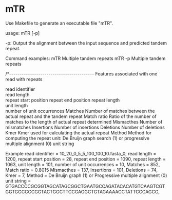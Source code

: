 # mTR
Use Makefile to generate an executable file "mTR".

usage: mTR [-p] <file name>

-p:     Output the alignment between the input sequence and predicted tandem repeat.

Command examples:
mTR   <fasta file>        Multiple tandem repeats
mTR -p  <fasta file>    Multiple tandem repeats

/*-----------------------------------------
Features associated with one read with repeats

read identifier        
read length   
repeat start position
repeat end position 
repeat length      
unit length    
number of unit occurrences 
Matches        Number of matches between the actual repeat and the tandem repeat
Match ratio   Ratio of the number of matches to the length of actual repeat determined
Mismacthes  Number of mismatches
Insertions      Number of insertions
Deletions       Number of deletions
Kmer             Kmer used for calculating the actual repeat
Method         Method for computing the repeat unit: De Bruijn graph search (1) or progressive multiple alignment (0)
unit string


Example
read identifier = 10_20_0_5_5_100_100_10.fasta_0,
read length = 1200,
repeat start position = 28,
repeat end position  = 1090,
repeat length = 1063,
unit length = 101,
number of unit occurrences = 10,
Matches  = 852,
Match ratio = 0.8015
Mismacthes = 137,
Insertions  = 101,
Deletions  = 74,
Kmer  = 7,
Method   = De Bruijn graph (1) or Progressive multiple alignment (0)
unit string = GTGACCCCGCGGTAGCATAGCGGCTGAATGCCAGATACACATGTCAAGTCGTGGTGGCCCCGGTACTGGCTTCCGAGGCTGTAGAAAACCTATTCCCAGCG,



